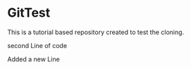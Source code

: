# GitTest

This is a tutorial based repository created to test the cloning.

second Line of code

Added a new Line
